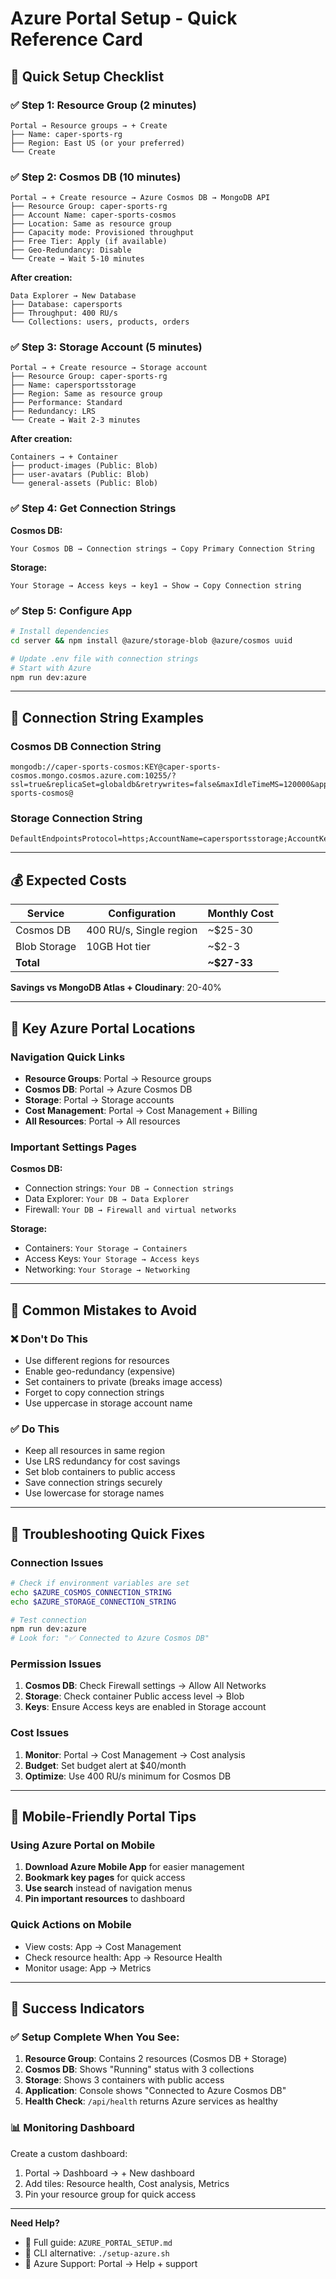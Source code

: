 # Azure Portal Setup - Quick Reference Card

## 🚀 Quick Setup Checklist

### ✅ Step 1: Resource Group (2 minutes)
```
Portal → Resource groups → + Create
├── Name: caper-sports-rg
├── Region: East US (or your preferred)
└── Create
```

### ✅ Step 2: Cosmos DB (10 minutes)
```
Portal → + Create resource → Azure Cosmos DB → MongoDB API
├── Resource Group: caper-sports-rg
├── Account Name: caper-sports-cosmos
├── Location: Same as resource group
├── Capacity mode: Provisioned throughput
├── Free Tier: Apply (if available)
├── Geo-Redundancy: Disable
└── Create → Wait 5-10 minutes
```

**After creation:**
```
Data Explorer → New Database
├── Database: capersports
├── Throughput: 400 RU/s
└── Collections: users, products, orders
```

### ✅ Step 3: Storage Account (5 minutes)
```
Portal → + Create resource → Storage account
├── Resource Group: caper-sports-rg
├── Name: capersportsstorage
├── Region: Same as resource group
├── Performance: Standard
├── Redundancy: LRS
└── Create → Wait 2-3 minutes
```

**After creation:**
```
Containers → + Container
├── product-images (Public: Blob)
├── user-avatars (Public: Blob)
└── general-assets (Public: Blob)
```

### ✅ Step 4: Get Connection Strings
**Cosmos DB:**
```
Your Cosmos DB → Connection strings → Copy Primary Connection String
```

**Storage:**
```
Your Storage → Access keys → key1 → Show → Copy Connection string
```

### ✅ Step 5: Configure App
```bash
# Install dependencies
cd server && npm install @azure/storage-blob @azure/cosmos uuid

# Update .env file with connection strings
# Start with Azure
npm run dev:azure
```

---

## 🔑 Connection String Examples

### Cosmos DB Connection String
```
mongodb://caper-sports-cosmos:KEY@caper-sports-cosmos.mongo.cosmos.azure.com:10255/?ssl=true&replicaSet=globaldb&retrywrites=false&maxIdleTimeMS=120000&appName=@caper-sports-cosmos@
```

### Storage Connection String
```
DefaultEndpointsProtocol=https;AccountName=capersportsstorage;AccountKey=KEY;EndpointSuffix=core.windows.net
```

---

## 💰 Expected Costs

| Service | Configuration | Monthly Cost |
|---------|---------------|--------------|
| Cosmos DB | 400 RU/s, Single region | ~$25-30 |
| Blob Storage | 10GB Hot tier | ~$2-3 |
| **Total** | | **~$27-33** |

**Savings vs MongoDB Atlas + Cloudinary**: 20-40%

---

## 🎯 Key Azure Portal Locations

### Navigation Quick Links
- **Resource Groups**: Portal → Resource groups
- **Cosmos DB**: Portal → Azure Cosmos DB
- **Storage**: Portal → Storage accounts
- **Cost Management**: Portal → Cost Management + Billing
- **All Resources**: Portal → All resources

### Important Settings Pages
**Cosmos DB:**
- Connection strings: `Your DB → Connection strings`
- Data Explorer: `Your DB → Data Explorer`
- Firewall: `Your DB → Firewall and virtual networks`

**Storage:**
- Containers: `Your Storage → Containers`
- Access Keys: `Your Storage → Access keys`
- Networking: `Your Storage → Networking`

---

## 🚨 Common Mistakes to Avoid

### ❌ Don't Do This
- Use different regions for resources
- Enable geo-redundancy (expensive)
- Set containers to private (breaks image access)
- Forget to copy connection strings
- Use uppercase in storage account name

### ✅ Do This
- Keep all resources in same region
- Use LRS redundancy for cost savings
- Set blob containers to public access
- Save connection strings securely
- Use lowercase for storage names

---

## 🔧 Troubleshooting Quick Fixes

### Connection Issues
```bash
# Check if environment variables are set
echo $AZURE_COSMOS_CONNECTION_STRING
echo $AZURE_STORAGE_CONNECTION_STRING

# Test connection
npm run dev:azure
# Look for: "✅ Connected to Azure Cosmos DB"
```

### Permission Issues
1. **Cosmos DB**: Check Firewall settings → Allow All Networks
2. **Storage**: Check container Public access level → Blob
3. **Keys**: Ensure Access keys are enabled in Storage account

### Cost Issues
1. **Monitor**: Portal → Cost Management → Cost analysis
2. **Budget**: Set budget alert at $40/month
3. **Optimize**: Use 400 RU/s minimum for Cosmos DB

---

## 📱 Mobile-Friendly Portal Tips

### Using Azure Portal on Mobile
1. **Download Azure Mobile App** for easier management
2. **Bookmark key pages** for quick access
3. **Use search** instead of navigation menus
4. **Pin important resources** to dashboard

### Quick Actions on Mobile
- View costs: App → Cost Management
- Check resource health: App → Resource Health
- Monitor usage: App → Metrics

---

## 🎉 Success Indicators

### ✅ Setup Complete When You See:
1. **Resource Group**: Contains 2 resources (Cosmos DB + Storage)
2. **Cosmos DB**: Shows "Running" status with 3 collections
3. **Storage**: Shows 3 containers with public access
4. **Application**: Console shows "Connected to Azure Cosmos DB"
5. **Health Check**: `/api/health` returns Azure services as healthy

### 📊 Monitoring Dashboard
Create a custom dashboard:
1. Portal → Dashboard → + New dashboard
2. Add tiles: Resource health, Cost analysis, Metrics
3. Pin your resource group for quick access

---

**Need Help?** 
- 📖 Full guide: `AZURE_PORTAL_SETUP.md`
- 🔧 CLI alternative: `./setup-azure.sh`
- 💬 Azure Support: Portal → Help + support
